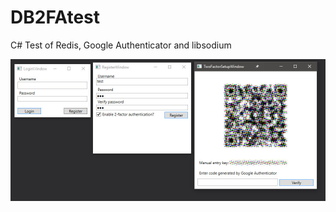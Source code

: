 # DB2FAtest

C# Test of Redis, Google Authenticator and libsodium

![Screenshot 1](images/Screenshot1.jpg)